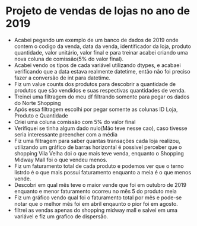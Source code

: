 # Projeto de vendas de lojas no ano de 2019

- Acabei pegando um exemplo de um banco de dados de 2019 onde contem o codigo da venda,  data da venda, identificador da loja, produto quantidade, valor unitário, valor final e para treinar acabei criando uma nova coluna de comissão(5% do valor final).
- Acabei vendo os tipos de cada variável utilizando dtypes, e acabaei verificando que a data estava realmente datetime, então não foi preciso fazer a conversão de int para datetime.
- Fiz um value counts dos produtos para descobrir a quantidade de produtos que são vendidos e suas respectivas quantidades de venda.
- Treinei uma filtragem do meu df filtrando somente para pegar os dados do Norte Shopping
- Após essa filtragem escolhi por pegar somente as colunas ID Loja, Produto e Quantidade
- Criei uma coluna comissão com 5% do valor final
- Verifiquei se tinha algum dado nulo(Mão teve nesse cao), caso tivesse seria interessante preencher com a média
- Fiz uma filtragem para saber quantas transações cada loja realizou, utilizando um gráfico de barras horizontal é possivel perceber que o shopping Vila Velha doi o que mais teve venda, enquanto o Shopping Midway Mall foi o que vendeu menos.
- Fiz um faturamento total de cada produto e podemos ver que o terno listrdo é o que mais possui faturamento enquanto a meia é o que menos vende.
- Descobri em qual mês teve o maior vende que foi em outubro de 2019 enquanto e menor faturamento ocorreu no mês 5 do produto meia
- Fiz um gráfico vendo qual foi o faturamento total por mês e pode-se notar que o melhor mês foi em abril enqaunto o pior foi em agosto.
- filtrei as vendas apenas do shopping midway mall e salvei em uma variável e fiz um grafico de dispersão.
